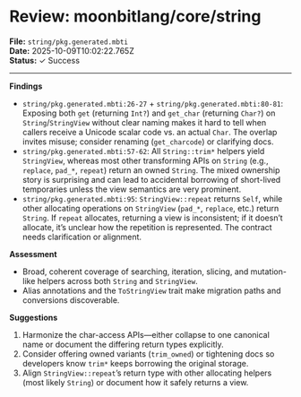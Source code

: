 # Review: moonbitlang/core/string

**File:** `string/pkg.generated.mbti`  
**Date:** 2025-10-09T10:02:22.765Z  
**Status:** ✓ Success

---

**Findings**
- `string/pkg.generated.mbti:26-27` + `string/pkg.generated.mbti:80-81`: Exposing both `get` (returning `Int?`) and `get_char` (returning `Char?`) on `String`/`StringView` without clear naming makes it hard to tell when callers receive a Unicode scalar code vs. an actual `Char`. The overlap invites misuse; consider renaming (`get_charcode`) or clarifying docs.
- `string/pkg.generated.mbti:57-62`: All `String::trim*` helpers yield `StringView`, whereas most other transforming APIs on `String` (e.g., `replace`, `pad_*`, `repeat`) return an owned `String`. The mixed ownership story is surprising and can lead to accidental borrowing of short-lived temporaries unless the view semantics are very prominent.
- `string/pkg.generated.mbti:95`: `StringView::repeat` returns `Self`, while other allocating operations on `StringView` (`pad_*`, `replace`, etc.) return `String`. If `repeat` allocates, returning a view is inconsistent; if it doesn’t allocate, it’s unclear how the repetition is represented. The contract needs clarification or alignment.

**Assessment**
- Broad, coherent coverage of searching, iteration, slicing, and mutation-like helpers across both `String` and `StringView`.
- Alias annotations and the `ToStringView` trait make migration paths and conversions discoverable.

**Suggestions**
1. Harmonize the char-access APIs—either collapse to one canonical name or document the differing return types explicitly.
2. Consider offering owned variants (`trim_owned`) or tightening docs so developers know `trim*` keeps borrowing the original storage.
3. Align `StringView::repeat`’s return type with other allocating helpers (most likely `String`) or document how it safely returns a view.
